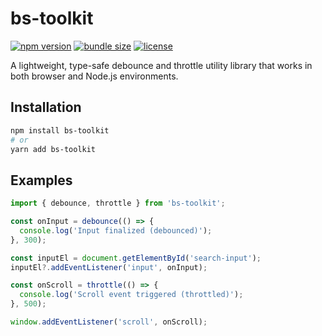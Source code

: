# bs-toolkit

[![npm version](https://img.shields.io/npm/v/bs-toolkit.svg?style=flat-square)](https://www.npmjs.com/package/bs-toolkit)
[![bundle size](https://img.shields.io/bundlephobia/minzip/bs-toolkit.svg?style=flat-square)](https://bundlephobia.com/result?p=bs-toolkit)
[![license](https://img.shields.io/github/license/bunny-goorm/bs-toolkit.svg?style=flat-square)](https://github.com/bunny-goorm/bs-toolkit/blob/main/LICENSE)

A lightweight, type-safe debounce and throttle utility library that works in both browser and Node.js environments.

## Installation

```bash
npm install bs-toolkit
# or
yarn add bs-toolkit
```

## Examples
```js
import { debounce, throttle } from 'bs-toolkit';

const onInput = debounce(() => {
  console.log('Input finalized (debounced)');
}, 300);

const inputEl = document.getElementById('search-input');
inputEl?.addEventListener('input', onInput);

const onScroll = throttle(() => {
  console.log('Scroll event triggered (throttled)');
}, 500);

window.addEventListener('scroll', onScroll);
```
